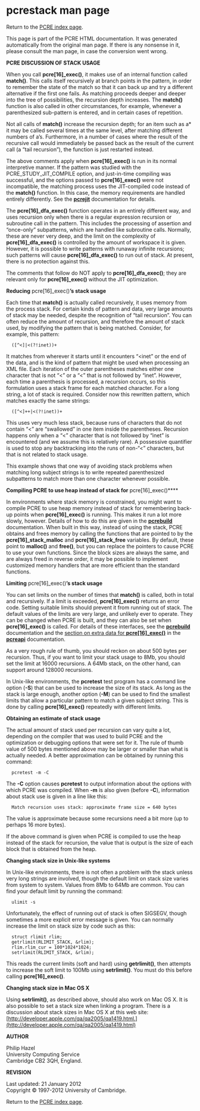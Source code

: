 pcrestack man page
==================

Return to the [PCRE index page](index.html).

This page is part of the PCRE HTML documentation. It was generated automatically from the original man page. If there is any nonsense in it, please consult the man page, in case the conversion went wrong.

**PCRE DISCUSSION OF STACK USAGE**

When you call **pcre\[16\]\_exec()**, it makes use of an internal function called **match()**. This calls itself recursively at branch points in the pattern, in order to remember the state of the match so that it can back up and try a different alternative if the first one fails. As matching proceeds deeper and deeper into the tree of possibilities, the recursion depth increases. The **match()** function is also called in other circumstances, for example, whenever a parenthesized sub-pattern is entered, and in certain cases of repetition.

Not all calls of **match()** increase the recursion depth; for an item such as a\* it may be called several times at the same level, after matching different numbers of a’s. Furthermore, in a number of cases where the result of the recursive call would immediately be passed back as the result of the current call (a “tail recursion”), the function is just restarted instead.

The above comments apply when **pcre\[16\]\_exec()** is run in its normal interpretive manner. If the pattern was studied with the PCRE\_STUDY\_JIT\_COMPILE option, and just-in-time compiling was successful, and the options passed to **pcre\[16\]\_exec()** were not incompatible, the matching process uses the JIT-compiled code instead of the **match()** function. In this case, the memory requirements are handled entirely differently. See the [**pcrejit**](pcrejit.html) documentation for details.

The **pcre\[16\]\_dfa\_exec()** function operates in an entirely different way, and uses recursion only when there is a regular expression recursion or subroutine call in the pattern. This includes the processing of assertion and “once-only” subpatterns, which are handled like subroutine calls. Normally, these are never very deep, and the limit on the complexity of **pcre\[16\]\_dfa\_exec()** is controlled by the amount of workspace it is given. However, it is possible to write patterns with runaway infinite recursions; such patterns will cause **pcre\[16\]\_dfa\_exec()** to run out of stack. At present, there is no protection against this.

The comments that follow do NOT apply to **pcre\[16\]\_dfa\_exec()**; they are relevant only for **pcre\[16\]\_exec()** without the JIT optimization.

**Reducing** pcre\[16\]\_exec()**’s stack usage**

Each time that **match()** is actually called recursively, it uses memory from the process stack. For certain kinds of pattern and data, very large amounts of stack may be needed, despite the recognition of “tail recursion”. You can often reduce the amount of recursion, and therefore the amount of stack used, by modifying the pattern that is being matched. Consider, for example, this pattern:

      ([^<]|<(?!inet))+

It matches from wherever it starts until it encounters “&lt;inet” or the end of the data, and is the kind of pattern that might be used when processing an XML file. Each iteration of the outer parentheses matches either one character that is not “&lt;” or a “&lt;” that is not followed by “inet”. However, each time a parenthesis is processed, a recursion occurs, so this formulation uses a stack frame for each matched character. For a long string, a lot of stack is required. Consider now this rewritten pattern, which matches exactly the same strings:

      ([^<]++|<(?!inet))+

This uses very much less stack, because runs of characters that do not contain “&lt;” are “swallowed” in one item inside the parentheses. Recursion happens only when a “&lt;” character that is not followed by “inet” is encountered (and we assume this is relatively rare). A possessive quantifier is used to stop any backtracking into the runs of non-“&lt;” characters, but that is not related to stack usage.

This example shows that one way of avoiding stack problems when matching long subject strings is to write repeated parenthesized subpatterns to match more than one character whenever possible.

**Compiling PCRE to use heap instead of stack for** pcre\[16\]\_exec()\*\*\*\*

In environments where stack memory is constrained, you might want to compile PCRE to use heap memory instead of stack for remembering back-up points when **pcre\[16\]\_exec()** is running. This makes it run a lot more slowly, however. Details of how to do this are given in the [**pcrebuild**](pcrebuild.html) documentation. When built in this way, instead of using the stack, PCRE obtains and frees memory by calling the functions that are pointed to by the **pcre\[16\]\_stack\_malloc** and **pcre\[16\]\_stack\_free** variables. By default, these point to **malloc()** and **free()**, but you can replace the pointers to cause PCRE to use your own functions. Since the block sizes are always the same, and are always freed in reverse order, it may be possible to implement customized memory handlers that are more efficient than the standard functions.

**Limiting** pcre\[16\]\_exec()**’s stack usage**

You can set limits on the number of times that **match()** is called, both in total and recursively. If a limit is exceeded, **pcre\[16\]\_exec()** returns an error code. Setting suitable limits should prevent it from running out of stack. The default values of the limits are very large, and unlikely ever to operate. They can be changed when PCRE is built, and they can also be set when **pcre\[16\]\_exec()** is called. For details of these interfaces, see the [**pcrebuild**](pcrebuild.html) documentation and the [section on extra data for **pcre\[16\]\_exec()**](pcreapi.html#extradata) in the [**pcreapi**](pcreapi.html) documentation.

As a very rough rule of thumb, you should reckon on about 500 bytes per recursion. Thus, if you want to limit your stack usage to 8Mb, you should set the limit at 16000 recursions. A 64Mb stack, on the other hand, can support around 128000 recursions.

In Unix-like environments, the **pcretest** test program has a command line option (**-S**) that can be used to increase the size of its stack. As long as the stack is large enough, another option (**-M**) can be used to find the smallest limits that allow a particular pattern to match a given subject string. This is done by calling **pcre\[16\]\_exec()** repeatedly with different limits.

**Obtaining an estimate of stack usage**

The actual amount of stack used per recursion can vary quite a lot, depending on the compiler that was used to build PCRE and the optimization or debugging options that were set for it. The rule of thumb value of 500 bytes mentioned above may be larger or smaller than what is actually needed. A better approximation can be obtained by running this command:

      pcretest -m -C

The **-C** option causes **pcretest** to output information about the options with which PCRE was compiled. When **-m** is also given (before **-C**), information about stack use is given in a line like this:

      Match recursion uses stack: approximate frame size = 640 bytes

The value is approximate because some recursions need a bit more (up to perhaps 16 more bytes).

If the above command is given when PCRE is compiled to use the heap instead of the stack for recursion, the value that is output is the size of each block that is obtained from the heap.

**Changing stack size in Unix-like systems**

In Unix-like environments, there is not often a problem with the stack unless very long strings are involved, though the default limit on stack size varies from system to system. Values from 8Mb to 64Mb are common. You can find your default limit by running the command:

      ulimit -s

Unfortunately, the effect of running out of stack is often SIGSEGV, though sometimes a more explicit error message is given. You can normally increase the limit on stack size by code such as this:

      struct rlimit rlim;
      getrlimit(RLIMIT_STACK, &rlim);
      rlim.rlim_cur = 100*1024*1024;
      setrlimit(RLIMIT_STACK, &rlim);

This reads the current limits (soft and hard) using **getrlimit()**, then attempts to increase the soft limit to 100Mb using **setrlimit()**. You must do this before calling **pcre\[16\]\_exec()**.

**Changing stack size in Mac OS X**

Using **setrlimit()**, as described above, should also work on Mac OS X. It is also possible to set a stack size when linking a program. There is a discussion about stack sizes in Mac OS X at this web site: [http://developer.apple.com/qa/qa2005/qa1419.html.](http://developer.apple.com/qa/qa2005/qa1419.html)

**AUTHOR**

Philip Hazel  
University Computing Service  
Cambridge CB2 3QH, England.

**REVISION**

Last updated: 21 January 2012  
Copyright © 1997-2012 University of Cambridge.

Return to the [PCRE index page](index.html).
